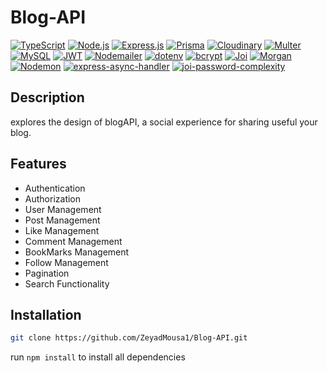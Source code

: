 # Blog-API

 [![TypeScript](https://img.shields.io/badge/TypeScript-007ACC?logo=typescript&logoColor=white)](https://www.typescriptlang.org/)
 [![Node.js](https://img.shields.io/badge/Node.js-20.9.0x-green?logo=node.js&logoColor=white)](https://nodejs.org/)
 [![Express.js](https://img.shields.io/badge/Express.js-4.18.2x-lightgrey?logo=express&logoColor=white)](https://expressjs.com/)
 [![Prisma](https://img.shields.io/badge/Prisma-5.8.0x-purple?logo=prisma&logoColor=white)](https://www.prisma.io/)
 [![Cloudinary](https://img.shields.io/badge/Cloudinary-blue?logo=cloudinary&logoColor=white)](https://cloudinary.com/)
 [![Multer](https://img.shields.io/badge/Multer-orange?logo=node.js&logoColor=white)](https://www.npmjs.com/package/multer)
 [![MySQL](https://img.shields.io/badge/MySQL-8.x-blue?logo=mysql&logoColor=white)](https://www.mysql.com/)
 [![JWT](https://img.shields.io/badge/JWT-Authentication-blue?logo=json-web-tokens&logoColor=white)](https://jwt.io/)
 [![Nodemailer](https://img.shields.io/badge/Nodemailer-Email%20Sending-lightgrey?logo=nodemailer&logoColor=white)](https://nodemailer.com/)
 [![dotenv](https://img.shields.io/badge/dotenv-Environment%20Variables-yellow?logo=dotenv&logoColor=white)](https://www.npmjs.com/package/dotenv)
 [![bcrypt](https://img.shields.io/badge/bcrypt-Password%20Hashing-red?logo=npm&logoColor=white)](https://www.npmjs.com/package/bcrypt)
 [![Joi](https://img.shields.io/badge/Joi-Data%20Validation-orange?logo=npm&logoColor=white)](https://www.npmjs.com/package/joi)
 [![Morgan](https://img.shields.io/badge/Morgan-Logging-lightgrey?logo=npm&logoColor=white)](https://www.npmjs.com/package/morgan)
 [![Nodemon](https://img.shields.io/badge/Nodemon-Automatic%20Restart-blue?logo=nodemon&logoColor=white)](https://www.npmjs.com/package/nodemon)
 [![express-async-handler](https://img.shields.io/badge/express--async--handler-Async%20Handling-lightgrey?logo=npm&logoColor=white)](https://www.npmjs.com/package/express-async-handler)
 [![joi-password-complexity](https://img.shields.io/badge/joi--password--complexity-Password%20Complexity-orange?logo=npm&logoColor=white)](https://www.npmjs.com/package/joi-password-complexity)

 
## Description

 explores the design of blogAPI, a social experience for sharing useful your blog.


## Features

- Authentication
- Authorization
- User Management
- Post Management
- Like Management
- Comment Management
- BookMarks Management
- Follow Management
- Pagination
- Search Functionality

## Installation

```Bash
git clone https://github.com/ZeyadMousa1/Blog-API.git
```

run `npm install` to install all dependencies
